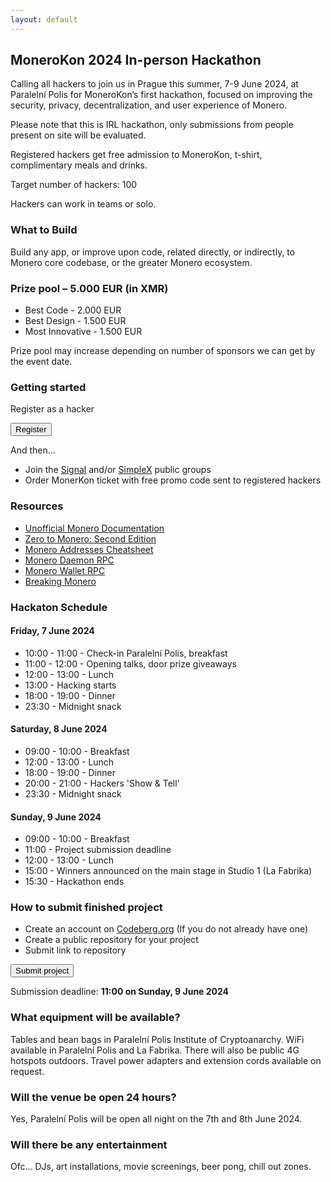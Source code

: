 ```yaml
---
layout: default
---
```


## MoneroKon 2024 In-person Hackathon

Calling all hackers to join us in Prague this summer, 7-9 June 2024, at Paralelní Polis for MoneroKon’s first hackathon, focused on improving the security, privacy, decentralization, and user experience of Monero. 


Please note that this is IRL hackathon, only submissions from people present on site will be evaluated. 

Registered hackers get free admission to MoneroKon, t-shirt, complimentary meals and drinks.

Target number of hackers: 100

Hackers can work in teams or solo.

### What to Build

Build any app, or improve upon code, related directly, or indirectly, to Monero core codebase, or the greater Monero ecosystem.


### Prize pool – 5.000 EUR (in XMR)

-	Best Code - 2.000 EUR
-	Best Design - 1.500 EUR
-	Most Innovative - 1.500 EUR

Prize pool may increase depending on number of sponsors we can get by the event date.

### Getting started

Register as a hacker 

<a href="https://cryptpad.disroot.org/form/#/2/form/view/-YPuDmSNIpWnOmUCGN7+Vws8AyPAx-6+bUxHhIu9FaU/embed/"><button class="button" style="vertical-align:middle"><span>Register</span></button></a>

And then…

-	Join the [Signal](https://signal.monerokon.org) and/or [SimpleX](https://simplex.monerokon.org) public groups
-	Order MonerKon ticket with free promo code sent to registered hackers

### Resources
- [Unofficial Monero Documentation](https://getmonero.dev)
- [Zero to Monero: Second Edition](https://raw.githubusercontent.com/UkoeHB/Monero-RCT-report/master/Zero-to-Monero-2-0-0.pdf)
- [Monero Addresses Cheatsheet](https://www.getmonero.org/library/MoneroAddressesCheatsheet20201206.pdf)
- [Monero Daemon RPC](https://www.getmonero.org/resources/developer-guides/daemon-rpc.html)
- [Monero Wallet RPC](https://www.getmonero.org/resources/developer-guides/wallet-rpc.html)
- [Breaking Monero](https://youtube.com/playlist?list=PLsSYUeVwrHBnAUre2G_LYDsdo-tD0ov-y&si=lGcKPFGa9pUs-fze)

### Hackaton Schedule

#### Friday, 7 June 2024
-	10:00 - 11:00 - Check-in Paralelní Polis, breakfast
- 11:00 - 12:00 - Opening talks, door prize giveaways
- 12:00 - 13:00 - Lunch
-	13:00 - Hacking starts
-	18:00 - 19:00 - Dinner
- 23:30 - Midnight snack

#### Saturday, 8 June 2024
-	09:00 - 10:00 - Breakfast
- 12:00 - 13:00 - Lunch
-	18:00 - 19:00 - Dinner
-	20:00 - 21:00 - Hackers 'Show & Tell' 
- 23:30 - Midnight snack

#### Sunday, 9 June 2024
-	09:00 - 10:00 - Breakfast
-	11:00 - Project submission deadline
- 12:00 - 13:00 - Lunch
- 15:00 - Winners announced on the main stage in Studio 1 (La Fabrika)
- 15:30 - Hackathon ends

### How to submit finished project

-	Create an account on [Codeberg.org](https://codeberg.org) (If you do not already have one)
-	Create a public repository for your project
-	Submit link to repository 

<a href="https://cryptpad.disroot.org/form/#/2/form/view/v04XWFs7YHX-Wn4T97CWYRqNMM-HM1zubnF61wbcJt8/embed/"><button class="button" style="vertical-align:middle"><span>Submit project</span></button></a>

Submission deadline: **11:00 on Sunday, 9 June 2024**


### What equipment will be available?

Tables and bean bags in Paralelní Polis Institute of Cryptoanarchy.
WiFi available in Paralelní Polis and La Fabrika. There will also be public 4G hotspots outdoors.
Travel power adapters and extension cords available on request.


### Will the venue be open 24 hours?

Yes, Paralelní Polis will be open all night on the 7th and 8th June 2024.


### Will there be any entertainment

Ofc… DJs, art installations, movie screenings, beer pong, chill out zones.
